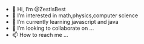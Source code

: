- 👋 Hi, I’m @ZestIsBest
- 👀 I’m interested in math,physics,computer science
- 🌱 I’m currently learning javascript and java
- 💞️ I’m looking to collaborate on ...
- 📫 How to reach me ...

<!---
ZestIsBest/ZestIsBest is a ✨ special ✨ repository because its `README.md` (this file) appears on your GitHub profile.
You can click the Preview link to take a look at your changes.
--->
